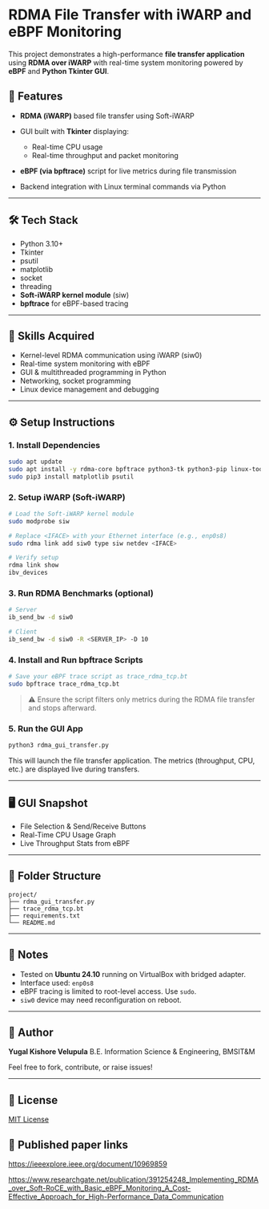 # RDMA File Transfer with iWARP and eBPF Monitoring

This project demonstrates a high-performance **file transfer application** using **RDMA over iWARP** with real-time system monitoring powered by **eBPF** and **Python Tkinter GUI**.

## 🚀 Features

* **RDMA (iWARP)** based file transfer using Soft-iWARP
* GUI built with **Tkinter** displaying:

  * Real-time CPU usage
  * Real-time throughput and packet monitoring
* **eBPF (via bpftrace)** script for live metrics during file transmission
* Backend integration with Linux terminal commands via Python

---

## 🛠️ Tech Stack

* Python 3.10+
* Tkinter
* psutil
* matplotlib
* socket
* threading
* **Soft-iWARP kernel module** (siw)
* **bpftrace** for eBPF-based tracing

---

## 🧠 Skills Acquired

* Kernel-level RDMA communication using iWARP (siw0)
* Real-time system monitoring with eBPF
* GUI & multithreaded programming in Python
* Networking, socket programming
* Linux device management and debugging

---

## ⚙️ Setup Instructions

### 1. Install Dependencies

```bash
sudo apt update
sudo apt install -y rdma-core bpftrace python3-tk python3-pip linux-tools-$(uname -r)
sudo pip3 install matplotlib psutil
```

### 2. Setup iWARP (Soft-iWARP)

```bash
# Load the Soft-iWARP kernel module
sudo modprobe siw

# Replace <IFACE> with your Ethernet interface (e.g., enp0s8)
sudo rdma link add siw0 type siw netdev <IFACE>

# Verify setup
rdma link show
ibv_devices
```

### 3. Run RDMA Benchmarks (optional)

```bash
# Server
ib_send_bw -d siw0

# Client
ib_send_bw -d siw0 -R <SERVER_IP> -D 10
```

### 4. Install and Run bpftrace Scripts

```bash
# Save your eBPF trace script as trace_rdma_tcp.bt
sudo bpftrace trace_rdma_tcp.bt
```

> ⚠️ Ensure the script filters only metrics during the RDMA file transfer and stops afterward.

### 5. Run the GUI App

```bash
python3 rdma_gui_transfer.py
```

This will launch the file transfer application. The metrics (throughput, CPU, etc.) are displayed live during transfers.

---

## 🖥️ GUI Snapshot

* File Selection & Send/Receive Buttons
* Real-Time CPU Usage Graph
* Live Throughput Stats from eBPF

---

## 📁 Folder Structure

```
project/
├── rdma_gui_transfer.py
├── trace_rdma_tcp.bt
├── requirements.txt
└── README.md
```

---

## 📌 Notes

* Tested on **Ubuntu 24.10** running on VirtualBox with bridged adapter.
* Interface used: `enp0s8`
* eBPF tracing is limited to root-level access. Use `sudo`.
* `siw0` device may need reconfiguration on reboot.

---

## 👤 Author

**Yugal Kishore Velupula**
B.E. Information Science & Engineering, BMSIT\&M

Feel free to fork, contribute, or raise issues!

---

## 📜 License

[MIT License](LICENSE)

## 📃 Published paper links

https://ieeexplore.ieee.org/document/10969859

https://www.researchgate.net/publication/391254248_Implementing_RDMA_over_Soft-RoCE_with_Basic_eBPF_Monitoring_A_Cost-Effective_Approach_for_High-Performance_Data_Communication

